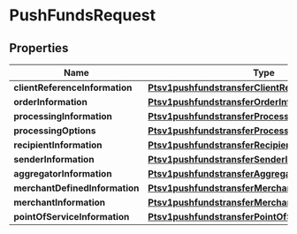 
# PushFundsRequest

## Properties
Name | Type | Description | Notes
------------ | ------------- | ------------- | -------------
**clientReferenceInformation** | [**Ptsv1pushfundstransferClientReferenceInformation**](Ptsv1pushfundstransferClientReferenceInformation.md) |  |  [optional]
**orderInformation** | [**Ptsv1pushfundstransferOrderInformation**](Ptsv1pushfundstransferOrderInformation.md) |  |  [optional]
**processingInformation** | [**Ptsv1pushfundstransferProcessingInformation**](Ptsv1pushfundstransferProcessingInformation.md) |  |  [optional]
**processingOptions** | [**Ptsv1pushfundstransferProcessingOptions**](Ptsv1pushfundstransferProcessingOptions.md) |  |  [optional]
**recipientInformation** | [**Ptsv1pushfundstransferRecipientInformation**](Ptsv1pushfundstransferRecipientInformation.md) |  |  [optional]
**senderInformation** | [**Ptsv1pushfundstransferSenderInformation**](Ptsv1pushfundstransferSenderInformation.md) |  |  [optional]
**aggregatorInformation** | [**Ptsv1pushfundstransferAggregatorInformation**](Ptsv1pushfundstransferAggregatorInformation.md) |  |  [optional]
**merchantDefinedInformation** | [**Ptsv1pushfundstransferMerchantDefinedInformation**](Ptsv1pushfundstransferMerchantDefinedInformation.md) |  |  [optional]
**merchantInformation** | [**Ptsv1pushfundstransferMerchantInformation**](Ptsv1pushfundstransferMerchantInformation.md) |  |  [optional]
**pointOfServiceInformation** | [**Ptsv1pushfundstransferPointOfServiceInformation**](Ptsv1pushfundstransferPointOfServiceInformation.md) |  |  [optional]



